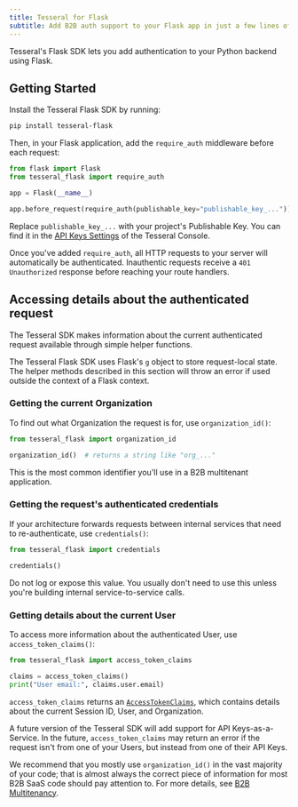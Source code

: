 ```yaml
---
title: Tesseral for Flask
subtitle: Add B2B auth support to your Flask app in just a few lines of code.
---
```


Tesseral's Flask SDK lets you add authentication to your Python backend using Flask.

## Getting Started

Install the Tesseral Flask SDK by running:

```bash
pip install tesseral-flask
```

Then, in your Flask application, add the `require_auth` middleware before each request:

```python
from flask import Flask
from tesseral_flask import require_auth

app = Flask(__name__)

app.before_request(require_auth(publishable_key="publishable_key_..."))
```

Replace `publishable_key_...` with your project's Publishable Key. You can find
it in the [API Keys
Settings](https://console.tesseral.com/project-settings/api-keys) of the
Tesseral Console.

Once you've added `require_auth`, all HTTP requests to your server will
automatically be authenticated. Inauthentic requests receive a `401
Unauthorized` response before reaching your route handlers.

## Accessing details about the authenticated request

The Tesseral SDK makes information about the current authenticated request
available through simple helper functions.

The Tesseral Flask SDK uses Flask's `g` object to store request-local state. The
helper methods described in this section will throw an error if used outside the
context of a Flask context.

### Getting the current Organization

To find out what Organization the request is for, use `organization_id()`:

```python
from tesseral_flask import organization_id

organization_id()  # returns a string like "org_..."
```

This is the most common identifier you'll use in a B2B multitenant application.

### Getting the request's authenticated credentials

If your architecture forwards requests between internal services that need to
re-authenticate, use `credentials()`:

```python
from tesseral_flask import credentials

credentials()
```

Do not log or expose this value. You usually don't need to use this unless
you're building internal service-to-service calls.

### Getting details about the current User

To access more information about the authenticated User, use
`access_token_claims()`:

```python
from tesseral_flask import access_token_claims

claims = access_token_claims()
print("User email:", claims.user.email)
```

`access_token_claims` returns an
[`AccessTokenClaims`](https://github.com/tesseral-labs/tesseral-sdk-python/blob/master/src/tesseral/types/access_token_claims.py),
which contains details about the current Session ID, User, and Organization.

A future version of the Tesseral SDK will add support for API Keys-as-a-Service.
In the future, `access_token_claims` may return an error if the request isn't
from one of your Users, but instead from one of their API Keys.

We recommend that you mostly use `organization_id()` in the vast majority of
your code; that is almost always the correct piece of information for most B2B
SaaS code should pay attention to. For more details, see [B2B
Multitenancy](/docs/features/b2b-multitenancy).
